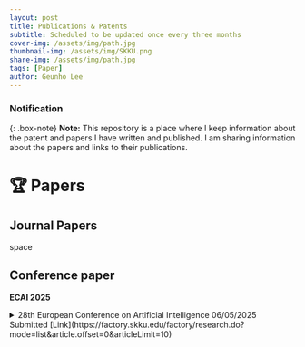 ```yaml
---
layout: post
title: Publications & Patents
subtitle: Scheduled to be updated once every three months
cover-img: /assets/img/path.jpg
thumbnail-img: /assets/img/SKKU.png
share-img: /assets/img/path.jpg
tags: [Paper]
author: Geunho Lee
---
```


### Notification
{: .box-note}
**Note:** This repository is a place where I keep information about the patent and papers I have written and published. I am sharing information about the papers and links to their publications.

# 🏆 Papers

## Journal Papers
space
## Conference paper
**ECAI 2025**
<details markdown="1">
<summary> 28th European Conference on Artificial Intelligence 06/05/2025 Submitted [Link](https://factory.skku.edu/factory/research.do?mode=list&article.offset=0&articleLimit=10) </summary>
An Improved YOLOv9-Based Object Detection with Attention Mechanism for Personal Protective Equipment Monitoring in Industrial Environments
</details>


